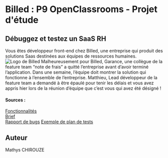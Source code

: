 # Billed : P9 OpenClassrooms - Projet d'étude  

## Débuggez et testez un SaaS RH
Vous êtes développeur front-end chez Billed, une entreprise qui produit des solutions Saas destinées aux équipes de ressources humaines.
![Logo de Billed](https://user.oc-static.com/upload/2020/08/14/1597396368627_image2.png)
Malheureusement pour Billed, Garance, une collègue de la feature team “note de frais” a quitté l’entreprise avant d’avoir terminé l’application. Dans une semaine, l’équipe doit montrer la solution qui fonctionne à l’ensemble de l’entreprise. Matthieu, Lead développeur de la feature team a demandé à être épaulé pour tenir les délais et vous avez appris hier lors de la réunion d’équipe que c’est vous qui avez été désigné !

#### Sources :
[Fonctionnalités](https://s3.eu-west-1.amazonaws.com/course.oc-static.com/projects/DA+JSR_P9/Billed+-+Description+des+fonctionnalite%CC%81s.pdf)  
[Brief](https://course.oc-static.com/projects/DA+JSR_P9/Billed+-+Description+pratique+des+besoins+-.pdf)  
[Rapport de bugs](https://www.notion.so/openclassrooms/a7a612fc166747e78d95aa38106a55ec?v=2a8d3553379c4366b6f66490ab8f0b90)
[Exemple de plan de tests](https://course.oc-static.com/projects/DA+JSR_P9/Billed+-+E2E+parcours+administrateur.docx)

## Auteur
Mathys CHIROUZE
